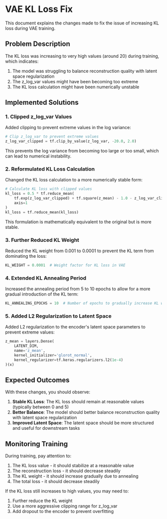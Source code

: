 # VAE KL Loss Fix

This document explains the changes made to fix the issue of increasing KL loss during VAE training.

## Problem Description

The KL loss was increasing to very high values (around 20) during training, which indicates:

1. The model was struggling to balance reconstruction quality with latent space regularization
2. The z_log_var values might have been becoming too extreme
3. The KL loss calculation might have been numerically unstable

## Implemented Solutions

### 1. Clipped z_log_var Values

Added clipping to prevent extreme values in the log variance:

```python
# Clip z_log_var to prevent extreme values
z_log_var_clipped = tf.clip_by_value(z_log_var, -20.0, 2.0)
```

This prevents the log variance from becoming too large or too small, which can lead to numerical instability.

### 2. Reformulated KL Loss Calculation

Changed the KL loss calculation to a more numerically stable form:

```python
# Calculate KL loss with clipped values
kl_loss = 0.5 * tf.reduce_mean(
    tf.exp(z_log_var_clipped) + tf.square(z_mean) - 1.0 - z_log_var_clipped,
    axis=1
)
kl_loss = tf.reduce_mean(kl_loss)
```

This formulation is mathematically equivalent to the original but is more stable.

### 3. Further Reduced KL Weight

Reduced the KL weight from 0.001 to 0.0001 to prevent the KL term from dominating the loss:

```python
KL_WEIGHT = 0.0001  # Weight factor for KL loss in VAE
```

### 4. Extended KL Annealing Period

Increased the annealing period from 5 to 10 epochs to allow for a more gradual introduction of the KL term:

```python
KL_ANNEALING_EPOCHS = 10  # Number of epochs to gradually increase KL weight
```

### 5. Added L2 Regularization to Latent Space

Added L2 regularization to the encoder's latent space parameters to prevent extreme values:

```python
z_mean = layers.Dense(
    LATENT_DIM, 
    name='z_mean',
    kernel_initializer='glorot_normal',
    kernel_regularizer=tf.keras.regularizers.l2(1e-4)
)(x)
```

## Expected Outcomes

With these changes, you should observe:

1. **Stable KL Loss**: The KL loss should remain at reasonable values (typically between 0 and 5)
2. **Better Balance**: The model should better balance reconstruction quality with latent space regularization
3. **Improved Latent Space**: The latent space should be more structured and useful for downstream tasks

## Monitoring Training

During training, pay attention to:

1. The KL loss value - it should stabilize at a reasonable value
2. The reconstruction loss - it should decrease steadily
3. The KL weight - it should increase gradually due to annealing
4. The total loss - it should decrease steadily

If the KL loss still increases to high values, you may need to:

1. Further reduce the KL weight
2. Use a more aggressive clipping range for z_log_var
3. Add dropout to the encoder to prevent overfitting
